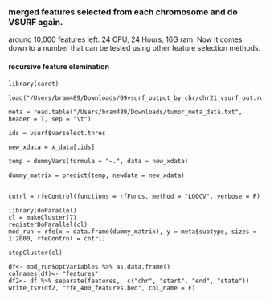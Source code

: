 
### merged features selected from each chromosome and do VSURF again.

around 10,000 features left. 24 CPU, 24 Hours, 16G ram. 
Now it comes down to a number that can be tested using other feature selection methods.

#### recursive feature elemination

```{r}
library(caret)

load("/Users/bram489/Downloads/09vsurf_output_by_chr/chr21_vsurf_out.rda")

meta = read.table("/Users/bram489/Downloads/tumor_meta_data.txt", header = T, sep = "\t")

ids = vsurf$varselect.thres

new_xdata = x_data[,ids]

temp = dummyVars(formula = "~.", data = new_xdata)

dummy_matrix = predict(temp, newdata = new_xdata)


cntrl = rfeControl(functions = rfFuncs, method = "LOOCV", verbose = F)

library(doParallel)
cl = makeCluster(7)
registerDoParallel(cl)
mod_run = rfe(x = data.frame(dummy_matrix), y = meta$subtype, sizes = 1:2000, rfeControl = cntrl)

stopCluster(cl)

df<- mod_run$optVariables %>% as.data.frame()
colnames(df)<- "features"
df2<- df %>% separate(features,  c("chr", "start", "end", "state"))
write_tsv(df2, "rfe_400_features.bed", col_name = F)
```
